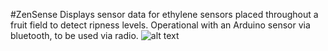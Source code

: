 #ZenSense
Displays sensor data for ethylene sensors placed throughout a fruit field to detect ripness levels. Operational with an Arduino sensor via bluetooth, to be used via radio.
![alt text](screenshots/ss.png "")

